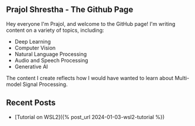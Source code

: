 ## Prajol Shrestha - The Github Page

Hey everyone I'm Prajol, and welcome to the GitHub page! I'm writing content on a variety of topics, including:

- Deep Learning
- Computer Vision
- Natural Language Processing
- Audio and Speech Processing
- Generative AI

The content I create reflects how I would have wanted to learn about Multi-model Signal Processing.


## Recent Posts

- [Tutorial on WSL2]({% post_url 2024-01-03-wsl2-tutorial %})
